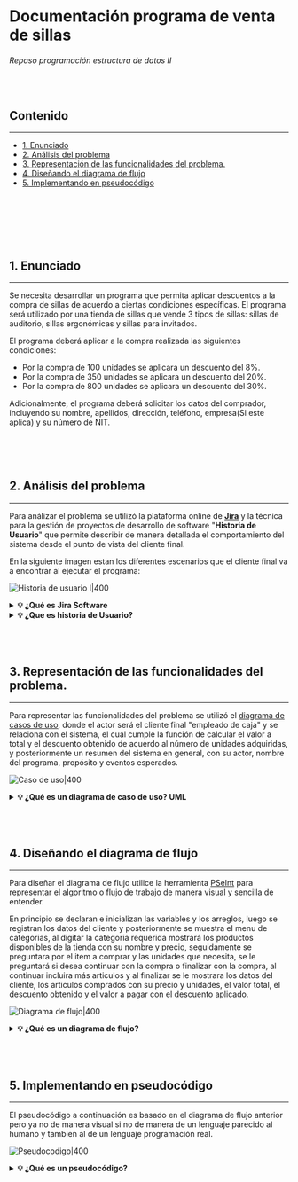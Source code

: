 
# Documentación programa de venta de sillas

###### Repaso programación estructura de datos II

<br>

## Contenido
---

  - [1. Enunciado](#1-enunciado)
  - [2. Análisis del problema](#2-análisis-del-problema)
  - [3. Representación de las funcionalidades del problema.](#3-representación-de-las-funcionalidades-del-problema)
  - [4. Diseñando el diagrama de flujo](#4-diseñando-el-diagrama-de-flujo)
  - [5. Implementando en pseudocódigo](#5-implementando-en-pseudocódigo)

<br>
<br>
<br>
<br>
<br>

## 1. Enunciado
---

Se necesita desarrollar un programa que permita aplicar descuentos a la compra de sillas de acuerdo a ciertas condiciones específicas. El programa será utilizado por una tienda de sillas que vende 3 tipos de sillas: sillas de auditorio, sillas ergonómicas y sillas para invitados.

El programa deberá aplicar a la compra realizada las siguientes condiciones:

- Por la compra de 100 unidades se aplicara un descuento del 8%.
- Por la compra de 350 unidades se aplicara un descuento del 20%.
- Por la compra de 800 unidades se aplicara un descuento del 30%.

Adicionalmente, el programa deberá solicitar los datos del comprador, incluyendo su nombre, apellidos, dirección, teléfono, empresa(Si este aplica) y su número de NIT.

<br>
<br>
<br>

## 2. Análisis del problema
---

Para análizar el problema se utilizó la plataforma online de [**Jira**](https://www.atlassian.com/es/software/jira) y la técnica para la gestión de proyectos de desarrollo de software "**Historia de Usuario**" que permite describir de manera detallada el comportamiento del sistema desde el punto de vista del cliente final.

En la siguiente imagen estan los diferentes escenarios que el cliente final va a encontrar al ejecutar el programa:

![Historia de usuario I|400](./img/Hus.jpg)

<details>
    <summary><b>💡 ¿Qué es Jira Software </b></summary>
    <p>

> Jira Software es una herramienta de gestión de proyectos de software desarrollada por Atlassian. Jira Software está diseñado específicamente para equipos de desarrollo de software, y proporciona una plataforma de seguimiento y gestión de tareas que ayuda a los equipos a planificar, realizar un seguimiento y gestionar proyectos ágiles de software.
>
> Jira Software también permite la integración con otras herramientas de desarrollo de software, como Bitbucket, GitHub, Bamboo y otras, lo que facilita la gestión de todo el ciclo de vida del desarrollo de software desde una única plataforma.
>
> Es una herramienta muy útil para equipos de desarrollo de software que buscan una plataforma de gestión de proyectos ágiles que les permita planificar, hacer un seguimiento y gestionar sus proyectos de manera efectiva y colaborativa.

</p>
</details>

<details>
    <summary><b>💡 ¿Que es historia de Usuario?</b></summary>
    <p>

> Es una técnica utilizada en el desarrollo de software para describir las necesidades y requerimientos del **usuario final**. Una historia de usuario es una descripción corta y simple de una funcionalidad o característica deseada por el usuario y que se desea implementar en el software. 
> 
>> <details>
>>    <summary><b>💡 Given-When-Then </b></summary>
>>    <p>
>>
>> Los elementos de ***Given When Then***, estos se utilizan para escribir criterios de aceptación específicos para una historia de usuario. Cada elemento tiene un propósito específico en la descripción de la funcionalidad deseada:
>>
>> 1. **Given:** (*Dado*) Describe el **contexto** o estado inicial necesario para que la funcionalidad descrita en la historia de usuario tenga lugar.
>>
>> 2. **When:** (*Cuando*) Describe la **acción o evento** que debe ocurrir para que se active la funcionalidad descrita en la historia de usuario.
>>
>> 3. **Then:** (*Entonces*)Describe el **resultado esperado** de la funcionalidad descrita en la historia de usuario.
>>
>> Ejemplo:
>> *Dado* que mi cuenta bancaria es acreedora y no he realizado ningún reintegro recientemente,
>> *Cuando* intento retirar una cantidad inferior al límite de mi tarjeta,
>> *Entonces* la retirada debería completarse sin errores ni advertencias.
>>
>> </p>
>> </details>
>
> Esto permite a los desarrolladores implementar la funcionalidad de manera precisa y asegurarse de que la funcionalidad cumpla con las expectativas del usuario.
>
> </p>
> </details>

<br>
<br>
<br>

## 3. Representación de las funcionalidades del problema.
---

Para representar las funcionalidades del problema se utilizó el [diagrama de casos de uso](https://diagramasuml.com/casos-de-uso/), donde el actor será el cliente final "empleado de caja" y se relaciona con el sistema, el cual cumple la función de calcular el valor a total y el descuento obtenido de acuerdo al número de unidades adquiridas, y posteriormente un resumen del sistema en general, con su actor, nombre del programa, propósito y eventos esperados. 

![Caso de uso|400](./img/CasoUso1.PNG) 

<details>
    <summary><b>💡 ¿Qué es un diagrama de caso de uso? UML </b></summary>
    <p>

> En un diagrama de caso de uso, se describe cómo los usuarios interactúan con el sistema para realizar tareas específicas y qué respuestas ofrece el sistema a estas interacciones.
>
>El diagrama de caso de uso es útil para entender cómo los usuarios interactúan con el sistema y cuáles son las funcionalidades más importantes que deben ser incluidas en el sistema.

</p>
</details>


<br>
<br>
<br>

## 4. Diseñando el diagrama de flujo
---

Para diseñar el diagrama de flujo utilice la herramienta [PSeInt](https://pseint.sourceforge.net/) para representar el algoritmo o flujo de trabajo de manera visual y sencilla de entender. 

En principio se declaran e inicializan las variables y los arreglos, luego se registran los datos del cliente y posteriormente se muestra el menu de categorias, al digitar la categoria requerida mostrará los productos disponibles de la tienda con su nombre y precio, seguidamente se preguntara por el item a comprar y las unidades que necesita, se le preguntará si desea continuar con la compra o finalizar con la compra, al continuar incluira más articulos y al finalizar se le mostrara los datos del cliente, los articulos comprados con su precio y unidades, el valor total, el descuento obtenido y el valor a pagar con el descuento aplicado.  

![Diagrama de flujo|400](./img/seudo.png)

<details>
    <summary><b>💡 ¿Qué es un diagrama de flujo? </b></summary>
    <p>

> Un diagrama de flujo es una representación gráfica de un proceso o algoritmo en el cual se muestran las diferentes etapas, decisiones y acciones que componen dicho proceso. Es una herramienta de diagramación utilizada en programación, análisis de procesos y otras disciplinas para visualizar y documentar el flujo de trabajo.
>
>Un diagram de flujo se compone de un inicio, proceso, decisiones, conectores, flechas y un final.
>
>>![Diagrama de flujo2|400](./img/elementosdf.jpg)
>
> Al utilizar un diagrama de flujo, se puede visualizar de manera clara y concisa el proceso o algoritmo completo, lo que facilita la identificación de errores o posibles mejoras. 

</p>
</details>

<br>
<br>
<br>

## 5. Implementando en pseudocódigo
---

El pseudocódigo a continuación es basado en el diagrama de flujo anterior pero ya no de manera visual si no de manera de un lenguaje parecido al humano y tambien al de un lenguaje programación real.

![Pseudocodigo|400](./img/pseudocodigo.jpg)


<details>
    <summary><b>💡 ¿Qué es un pseudocódigo? </b></summary>
    <p>

> El pseudocódigo es un lenguaje de programación informal que se utiliza para describir un algoritmo de programación. Es una forma de escribir código que es fácil de entender por los programadores, sin la necesidad de conocer un lenguaje de programación específico. 
>
>  El objetivo del pseudocódigo es describir de manera clara y concisa el proceso lógico que sigue un programa sin preocuparse por la sintaxis o detalles específicos del lenguaje de programación.
>
> El pseudocódigo puede ser utilizado como una herramienta de diseño y planificación antes de comenzar la implementación de un programa en un lenguaje de programación real. Además, el pseudocódigo puede ser utilizado para documentar el proceso y como una herramienta de comunicación entre diferentes miembros del equipo de desarrollo.

</p>
</details>






